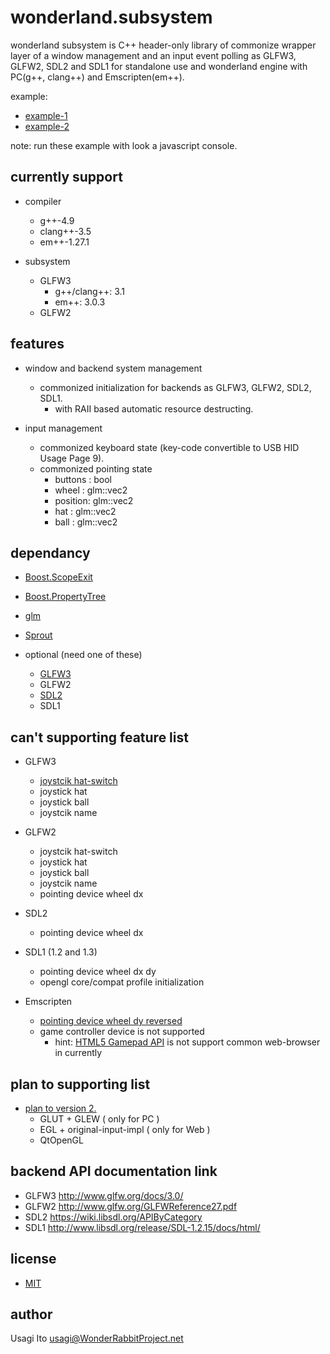# wonderland.subsystem

wonderland subsystem is C++ header-only library
 of commonize wrapper layer
 of a window management and an input event polling
 as GLFW3, GLFW2, SDL2 and SDL1
 for standalone use and wonderland engine
 with PC(g++, clang++) and Emscripten(em++).

example:

- [example-1](build.em++.GLFW3/example/example-1/example-1.html)
- [example-2](build.em++.GLFW3/example/example-2/example-2.html)

note: run these example with look a javascript console.

## currently support

- compiler
    - g++-4.9
    - clang++-3.5
    - em++-1.27.1

- subsystem
    - GLFW3
        - g++/clang++: 3.1
        - em++: 3.0.3
    - GLFW2

## features

- window and backend system management
    - commonized initialization for backends as GLFW3, GLFW2, SDL2, SDL1.
      - with RAII based automatic resource destructing.

- input management
    - commonized keyboard state (key-code convertible to USB HID Usage Page 9).
    - commonized pointing state
        - buttons : bool
        - wheel   : glm::vec2
        - position: glm::vec2
        - hat     : glm::vec2
        - ball    : glm::vec2
    
## dependancy

- [Boost.ScopeExit](http://www.boost.org/doc/libs/1_55_0/libs/scope_exit/doc/html/index.html)
- [Boost.PropertyTree](http://www.boost.org/doc/libs/1_55_0/doc/html/property_tree.html)
- [glm](https://github.com/g-truc/glm)
- [Sprout](https://github.com/bolero-MURAKAMI/Sprout)

- optional (need one of these)
    - [GLFW3](http://www.glfw.org/)
    - GLFW2
    - [SDL2](http://www.libsdl.org/)
    - SDL1

## can't supporting feature list

- GLFW3
    - [joystcik hat-switch](https://github.com/glfw/glfw/issues/278)
    - joystick hat
    - joystick ball
    - joystcik name
- GLFW2
    - joystcik hat-switch
    - joystick hat
    - joystick ball
    - joystcik name
    - pointing device wheel dx
- SDL2
    - pointing device wheel dx
- SDL1 (1.2 and 1.3)
    - pointing device wheel dx dy
    - opengl core/compat profile initialization

- Emscripten
    - [pointing device wheel dy reversed](https://github.com/kripken/emscripten/issues/2303)
    - game controller device is not supported
        - hint: [HTML5 Gamepad API](https://dvcs.w3.org/hg/gamepad/raw-file/default/gamepad.html#gamepad-interface) is not support common web-browser in currently

## plan to supporting list

- [plan to version 2.](https://github.com/usagi/wonderland.subsystem/issues/20)
    - GLUT + GLEW ( only for PC )
    - EGL + original-input-impl ( only for Web )
    - QtOpenGL

## backend API documentation link

- GLFW3 http://www.glfw.org/docs/3.0/
- GLFW2 http://www.glfw.org/GLFWReference27.pdf
- SDL2 https://wiki.libsdl.org/APIByCategory
- SDL1 http://www.libsdl.org/release/SDL-1.2.15/docs/html/

## license

- [MIT](LICENSE)

## author

Usagi Ito <usagi@WonderRabbitProject.net>
